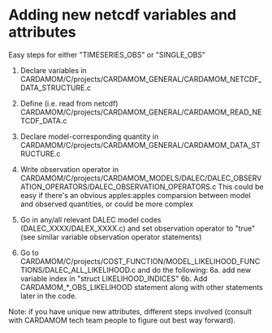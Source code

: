 # Adding new netcdf variables and attributes

Easy steps for either "TIMESERIES_OBS" or "SINGLE_OBS"

1. Declare variables in 
CARDAMOM/C/projects/CARDAMOM_GENERAL/CARDAMOM_NETCDF_DATA_STRUCTURE.c

2. Define (i.e. read from netcdf) 
CARDAMOM/C/projects/CARDAMOM_GENERAL/CARDAMOM_READ_NETCDF_DATA.c

3. Declare model-corresponding quantity in 
CARDAMOM/C/projects/CARDAMOM_GENERAL/CARDAMOM_DATA_STRUCTURE.c

4. Write observation operator in 
CARDAMOM/C/projects/CARDAMOM_MODELS/DALEC/DALEC_OBSERVATION_OPERATORS/DALEC_OBSERVATION_OPERATORS.c
This could be easy if there's an obvious apples:apples comparsion between model and observed quantities, or could be more complex

5. Go in any/all relevant DALEC model codes (DALEC_XXXX/DALEX_XXXX.c) and set observation operator to "true" (see similar variable observation operator statements)

6. Go to CARDAMOM/C/projects/COST_FUNCTION/MODEL_LIKELIHOOD_FUNCTIONS/DALEC_ALL_LIKELIHOOD.c and do the following:
  6a. add new variable index in "struct LIKELIHOOD_INDICES"
  6b. Add CARDAMOM_*_OBS_LIKELIHOOD statement along with other statements later in the code.
  
  
  
  
Note: if you have unique new attributes,  different steps involved (consult with CARDAMOM tech team people to figure out best way forward).

